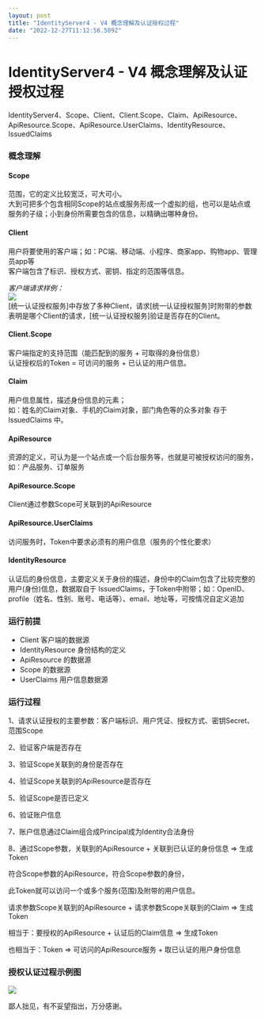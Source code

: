 ```yaml
---
layout: post
title: "IdentityServer4 - V4 概念理解及认证授权过程"
date: "2022-12-27T11:12:56.509Z"
---
```

IdentityServer4 - V4 概念理解及认证授权过程
================================

IdentityServer4、Scope、Client、Client.Scope、Claim、ApiResource、ApiResource.Scope、ApiResource.UserClaims、IdentityResource、IssuedClaims

### 概念理解

#### Scope

范围，它的定义比较宽泛，可大可小。  
大到可把多个包含相同Scope的站点或服务形成一个虚拟的组，也可以是站点或服务的子级；小到身份所需要包含的信息，以精确出哪种身份。

#### Client

用户将要使用的客户端；如：PC端、移动端、小程序、商家app、购物app、管理员app等  
客户端包含了标识、授权方式、密钥、指定的范围等信息。

_客户端请求样例：_  
![](https://img2023.cnblogs.com/blog/2320729/202212/2320729-20221227163320484-1899437535.jpg)  
\[统一认证授权服务\]中存放了多种Client，请求\[统一认证授权服务\]时附带的参数表明是哪个Client的请求，\[统一认证授权服务\]验证是否存在的Client。

#### Client.Scope

客户端指定的支持范围（能匹配到的服务 + 可取得的身份信息）  
认证授权后的Token = 可访问的服务 + 已认证的用户信息。 

#### Claim

用户信息属性，描述身份信息的元素；  
如：姓名的Claim对象、手机的Claim对象，部门角色等的众多对象 存于 IssuedClaims 中。

#### ApiResource

资源的定义，可认为是一个站点或一个后台服务等，也就是可被授权访问的服务，如：产品服务、订单服务

#### ApiResource.Scope

Client通过参数Scope可关联到的ApiResource

#### ApiResource.UserClaims

访问服务时，Token中要求必须有的用户信息（服务的个性化要求）

#### IdentityResource

认证后的身份信息，主要定义关于身份的描述，身份中的Claim包含了比较完整的用户(身份)信息，数据取自于 IssuedClaims，于Token中附带；如：OpenID、profile（姓名、性别、账号、电话等）、email、地址等，可按情况自定义追加

### 运行前提

*   Client 客户端的数据源
*   IdentityResource 身份结构的定义
*   ApiResource 的数据源
*   Scope 的数据源
*   UserClaims 用户信息数据源

### 运行过程

1、请求认证授权的主要参数：客户端标识、用户凭证、授权方式、密钥Secret、范围Scope

2、验证客户端是否存在

3、验证Scope关联到的身份是否存在

4、验证Scope关联到的ApiResource是否存在

5、验证Scope是否已定义

6、验证账户信息

7、账户信息通过Claim组合成Principal成为Identity合法身份

8、通过Scope参数，关联到的ApiResource + 关联到已认证的身份信息 => 生成Token

符合Scope参数的ApiResource，符合Scope参数的身份，

此Token就可以访问一个或多个服务(范围)及附带的用户信息。

请求参数Scope关联到的ApiResource + 请求参数Scope关联到的Claim => 生成 Token

相当于：要授权的ApiResource + 认证后的Claim信息 => 生成Token

也相当于：Token => 可访问的ApiResource服务 + 取已认证的用户身份信息

### 授权认证过程示例图

![](https://img2023.cnblogs.com/blog/2320729/202212/2320729-20221227175556614-667692839.png)

鄙人拙见，有不妥望指出，万分感谢。